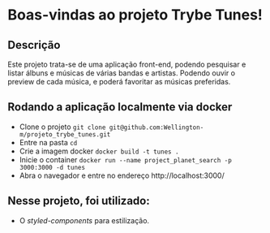 # Boas-vindas ao projeto Trybe Tunes!


## Descrição
Este projeto trata-se de uma aplicação front-end, podendo pesquisar e listar álbuns e músicas de várias bandas e artistas. Podendo ouvir o preview de cada música, e poderá favoritar as músicas preferidas.




## Rodando a aplicação localmente via docker
* Clone o projeto ```git clone git@github.com:Wellington-m/projeto_trybe_tunes.git```
* Entre na pasta ```cd ```
* Crie a imagem docker ```docker build -t tunes .```
* Inicie o container ```docker run --name project_planet_search -p 3000:3000 -d tunes```
* Abra o navegador e entre no endereço http://localhost:3000/


## Nesse projeto, foi utilizado:

  * O _styled-components_ para estilização.

